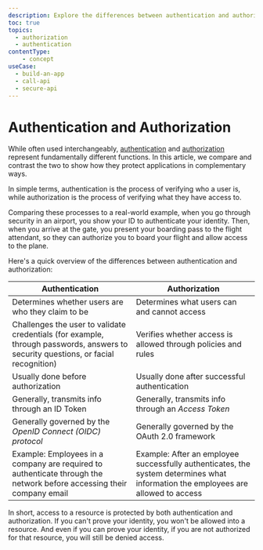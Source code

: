 ```yaml
---
description: Explore the differences between authentication and authorization.
toc: true
topics:
  - authorization
  - authentication
contentType: 
    - concept
useCase:
  - build-an-app
  - call-api
  - secure-api
---
```

# Authentication and Authorization

While often used interchangeably, [authentication](/application-auth/current) and [authorization](/authorization) represent fundamentally different functions. In this article, we compare and contrast the two to show how they protect applications in complementary ways.

In simple terms, authentication is the process of verifying who a user is, while authorization is the process of verifying what they have access to. 

Comparing these processes to a real-world example, when you go through security in an airport, you show your ID to authenticate your identity. Then, when you arrive at the gate, you present your boarding pass to the flight attendant, so they can authorize you to board your flight and allow access to the plane.

Here's a quick overview of the differences between authentication and authorization:

| **Authentication** | **Authorization** |
|--------------------|-------------------|
| Determines whether users are who they claim to be | Determines what users can and cannot access |
| Challenges the user to validate credentials (for example, through passwords, answers to security questions, or facial recognition) | Verifies whether access is allowed through policies and rules |
| Usually done before authorization | Usually done after successful authentication |
| Generally, transmits info through an ID Token | Generally, transmits info through an <dfn data-key="access-token">Access Token</dfn> |
| Generally governed by the <dfn data-key="openid">OpenID Connect (OIDC) protocol</dfn> | Generally governed by the OAuth 2.0 framework |
| Example: Employees in a company are required to authenticate through the network before accessing their company email | Example: After an employee successfully authenticates, the system determines what information the employees are allowed to access |

In short, access to a resource is protected by both authentication and authorization. If you can't prove your identity, you won't be allowed into a resource. And even if you can prove your identity, if you are not authorized for that resource, you will still be denied access.
